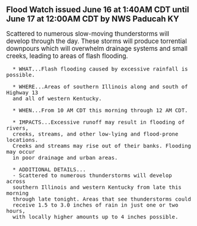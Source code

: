 <p>
   <h2>Flood Watch issued June 16 at 1:40AM CDT until June 17 at 12:00AM CDT by NWS Paducah KY</h2>
   <div style="font-size:120%">Scattered to numerous slow-moving thunderstorms will develop
      through the day. These storms will produce torrential downpours
      which will overwhelm drainage systems and small creeks, leading to
      areas of flash flooding.
      
      * WHAT...Flash flooding caused by excessive rainfall is possible.
      
      * WHERE...Areas of southern Illinois along and south of Highway 13
      and all of western Kentucky.
      
      * WHEN...From 10 AM CDT this morning through 12 AM CDT.
      
      * IMPACTS...Excessive runoff may result in flooding of rivers,
      creeks, streams, and other low-lying and flood-prone locations.
      Creeks and streams may rise out of their banks. Flooding may occur
      in poor drainage and urban areas.
      
      * ADDITIONAL DETAILS...
      - Scattered to numerous thunderstorms will develop across
      southern Illinois and western Kentucky from late this morning
      through late tonight. Areas that see thunderstorms could
      receive 1.5 to 3.0 inches of rain in just one or two hours,
      with locally higher amounts up to 4 inches possible.
   </div>
</p>